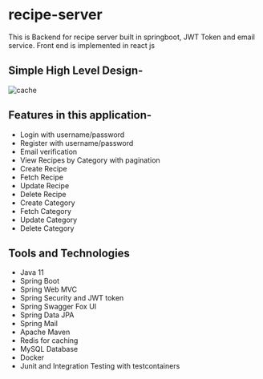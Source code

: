 # recipe-server

This is Backend for recipe server built in springboot, JWT Token and email service. Front end is implemented in react js

## Simple High Level Design- 

![cache](https://user-images.githubusercontent.com/8009104/227421920-7ccbc5a6-821c-43ae-8826-42f5f2b0ec34.PNG)


## Features in this application- 

- Login with username/password
- Register with username/password
- Email verification
- View Recipes by Category with pagination
- Create Recipe
- Fetch Recipe
- Update Recipe
- Delete Recipe
- Create Category
- Fetch Category
- Update Category
- Delete Category

## Tools and Technologies

- Java 11
- Spring Boot
- Spring Web MVC
- Spring Security and JWT token
- Spring Swagger Fox UI 
- Spring Data JPA
- Spring Mail
- Apache Maven
- Redis for caching
- MySQL Database
- Docker
- Junit and Integration Testing with testcontainers
